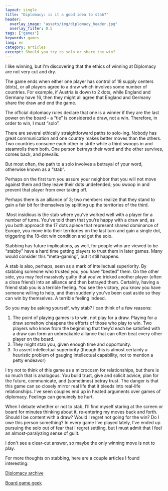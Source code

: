 ```yaml
---
layout: single
title: "Diplomacy: is it a good idea to stab?"
header:
  overlay_image: "assets/img/diplomacy_header.jpg"
  overlay_filter: 0.5
tags: ["games"]
keywords: games
lang: en
category: articles
excerpt: Should you try to solo or share the win? 
---
```


I like winning, but I'm discovering that the ethics of winning at Diplomacy are not very cut and dry.

The game ends when either one player has control of 18 supply centers (dots), or all players agree to a draw which involves some number of countries.  For example, if Austria is down to 2 dots, while England and Germany have 16, then they might all agree that England and Germany share the draw and end the game.

The official diplomacy rules declare that one is a winner if they are the last power on the board - a “tie” is considered a draw, not a win.  Therefore, in order to win, I must “solo”.

There are several ethically straightforward paths to solo-ing.  Nobody has great communication and one country makes better moves than the others.  Two countries consume each other in strife while a third swoops in and steamrolls them both.  One person betrays their word and the other survives, comes back, and prevails.

But most often, the path to a solo involves a betrayal of your word, otherwise known as a “stab”.

Perhaps on the first turn you assure your neighbor that you will not move against them and they leave their dots undefended; you swoop in and prevent that player from ever taking off.

Perhaps there is an alliance of 3; two members realize that they stand to gain a fair bit for themselves by splitting up the territories of the third.

 Most insidious is the stab where you’ve worked well with a player for a number of turns.  You’ve told them that you’re happy with a draw and, as you both approach the 17 dots apiece that represent shared dominance of Europe, you move into their territories on the last turn and gain a single dot, triggering the 18-dot win condition and get the solo.

Stabbing has future implications, as well, for people who are viewed to be “stabby” have a hard time getting players to trust them in later games.  Many would consider this “meta-gaming”, but it still happens.

A stab is also, perhaps, seen as a mark of intellectual superiority.  By stabbing someone who trusted you, you have “bested” them.  On the other side, you may feel massively guilty that you’ve tricked another player (often a close friend) into an alliance and then betrayed them.  Certainly, having a friend stab you is a terrible feeling.  You see the victory, you know you have someone willing to help, and then suddenly you’ve been cast aside so they can win by themselves.  A terrible feeling indeed.

So you may be asking yourself, why stab?  I can think of a few reasons:

1. The point of playing games is to win, not play for a draw.   Playing for a draw somehow cheapens the efforts of those who play to win.  Two players who know from the beginning that they’d each be satisfied with a draw can form an unbreakable alliance that can often beat every other player on the board.
2. They might stab you, given enough time and opportunity.
3. To assert intellectual superiority (though this is almost certainly a heuristic problem of gauging intellectual capability, not to mention a petty endeavor)

I try not to think of this game as a microcosm for relationships, but there is so much that is analogous.  You build trust, give and solicit advice, plan for the future, communicate, and (sometimes) betray trust.  The danger is that this game can so closely mirror real life that it bleeds into real-life relationships.  I’ve seen couples end up in heated arguments over games of diplomacy.  Feelings can genuinely be hurt.

When I debate whether or not to stab, I’ll find myself staring at the screen or board for minutes thinking about it, re-entering my moves back and forth.  Should I be content with a draw?  Would I regret not going for the win?  Do I owe this person something?  In every game I’ve played lately, I’ve ended up pursuing the solo out of fear that I regret settling, but I must admit that I feel an almost-paralyzing sense of guilt.

I don't see a clear-cut answer, so maybe the only winning move is not to play.

For more thoughts on stabbing, here are a couple articles I found interesting:

[Diplomacy archive](http://www.diplomacy-archive.com/resources/strategy/articles/to-stab-or-not.htm)

[Board game geek](https://boardgamegeek.com/thread/1377369/stab-or-not-stab)
